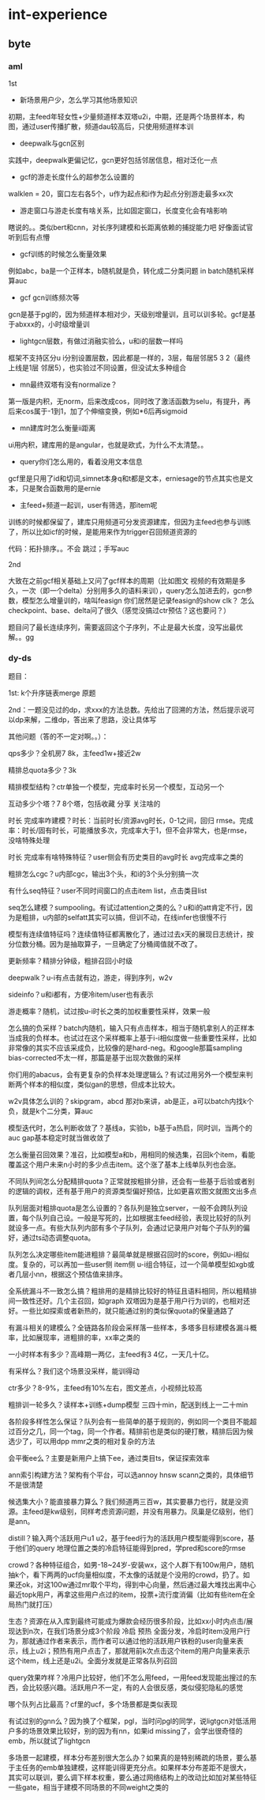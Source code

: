 # int-experience

## byte

### aml

1st

+ 新场景用户少，怎么学习其他场景知识

初期，主feed年轻女性+少量频道样本双塔u2i，中期，还是两个场景样本，构图，通过user传播扩散，频道dau较高后，只使用频道样本训

+ deepwalk与gcn区别

实践中，deepwalk更偏记忆，gcn更好包括邻居信息，相对泛化一点

+ gcf的游走长度什么的超参怎么设置的

walklen = 20，窗口左右各5个，u作为起点和i作为起点分别游走最多xx次

+ 游走窗口与游走长度有啥关系，比如固定窗口，长度变化会有啥影响

瞎说的。。类似bert和cnn，对长序列建模和长距离依赖的捕捉能力吧 好像面试官听到后有点懵

+ gcf训练的时候怎么衡量效果

例如abc，ba是一个正样本，b随机就是负，转化成二分类问题 in batch随机采样 算auc 

+ gcf gcn训练频次等

gcn是基于pgl的，因为频道样本相对少，天级别增量训，且可以训多轮。gcf是基于abxxx的，小时级增量训

+ lightgcn层数，有做过消融实验么，u和i的层数一样吗

框架不支持区分u i分别设置层数，因此都是一样的，3层，每层邻居5 3 2（最终上线是1层 邻居5），也实验过不同设置，但没试太多种组合

+ mn最终双塔有没有normalize？

第一版是内积，无norm，后来改成cos，同时改了激活函数为selu，有提升，再后来cos属于-1到1，加了个伸缩变换，例如*6后再sigmoid

+ mn建库时怎么衡量ii距离

ui用内积，建库用的是angular，也就是欧式，为什么不太清楚。。

+ query你们怎么用的，看着没用文本信息

gcf里是只用了id和切词,simnet本身q和t都是文本，erniesage的节点其实也是文本，只是聚合函数用的是ernie

+ 主feed+频道一起训，user有筛选，那item呢

训练的时候都保留了，建库只用频道可分发资源建库，但因为主feed也参与训练了，所以比如icf的时候，是能用来作为trigger召回频道资源的

代码：拓扑排序。。不会 跳过；手写auc

2nd

大致在之前gcf相关基础上又问了gcf样本的周期（比如图文 视频的有效期是多久，一次（即一个delta）分别用多久的语料来训），query怎么加进去的，gcn参数，模型怎么增量训的，啥叫feasign 你们居然是记录feasign的show clk？ 怎么checkpoint、base、delta问了很久（感觉没搞过ctr预估？这也要问？）

题目问了最长连续序列，需要返回这个子序列，不止是最大长度，没写出最优解。。gg

### dy-ds

题目：

1st: k个升序链表merge 原题

2nd：一题没见过的dp，求xxx的方法总数。先给出了回溯的方法，然后提示说可以dp来解，二维dp，答出来了思路，没让具体写

其他问题（答的不一定对啊。。）：

qps多少？全机房7 8k，主feed1w+接近2w

精排总quota多少？3k

精排模型结构？ctr单独一个模型，完成率时长另一个模型，互动另一个

互动多少个塔？7 8个塔，包括收藏 分享 关注啥的

时长 完成率咋建模？时长：当前时长/资源avg时长，0-1之间，回归 rmse。完成率：时长/固有时长，可能播放多次，完成率大于1，但不会非常大，也是rmse，没啥特殊处理

时长 完成率有啥特殊特征？user侧会有历史类目的avg时长 avg完成率之类的

粗排怎么cgc？u内部cgc，输出3个头，和i的3个头分别搞一次

有什么seq特征？user不同时间窗口的点击item list，点击类目list

seq怎么建模？sumpooling。有试过attention之类的么？u和i的att肯定不行，因为是粗排，u内部的selfatt其实可以搞，但训不动，在线infer也很慢不行

模型有连续值特征吗？连续值特征都离散化了，通过过去x天的展现日志统计，按分位数分桶。因为是抽取算子，一旦确定了分桶阈值就不改了。

更新频率？精排分钟级，粗排召回小时级

deepwalk？u-i有点击就有边，游走，得到序列，w2v

sideinfo？u和i都有，方便冷item/user也有表示

游走概率？随机，试过按u-i时长之类的加权重要性采样，效果一般

怎么搞的负采样？batch内随机，输入只有点击样本，相当于随机拿别人的正样本当成我的负样本。也试过在这个采样概率上基于i-i相似度做一些重要性采样，比如非常像的其实不应该采成负，比较像的是hard-neg。和google那篇sampling bias-corrected不太一样，那篇是基于出现次数做的采样

你们用的abacus，会有更复杂的负样本处理逻辑么？有试过用另外一个模型来判断两个样本的相似度，类似gan的思想，但成本比较大。

w2v具体怎么训的？skipgram，abcd 那对b来讲，ab是正，a可以batch内找k个负，就是k个二分类，算auc

模型迭代时，怎么判断收敛了？基线a，实验b，b基于a热启，同时训，当两个的auc gap基本稳定时就当做收敛了

怎么衡量召回效果？准召，比如模型a和b，用相同的候选集，召回k个item，看能覆盖这个用户未来n小时的多少点击item。这个涨了基本上线单队列也会涨。

不同队列间怎么分配精排quota？正常就按粗排分排，还会有一些基于后验或者别的逻辑的调权，还有基于用户的资源类型偏好预估，比如更喜欢图文就图文出多点

队列层面对粗排quota是怎么设置的？各队列是独立server，一般不会跨队列设置，每个队列自己设。一般是写死的，比如根据主feed经验，表现比较好的队列就设多一点。有些大队列内部有多个子队列，会通过记录用户对每个子队列的偏好，通过ts动态调整quota。

队列怎么决定哪些item能进粗排？最简单就是根据召回时的score，例如u-i相似度。复杂的，可以再加一些user侧 item侧 u-i组合特征，过一个简单模型如xgb或者几层小nn，根据这个预估值来排序。

全系统漏斗不一致怎么搞？粗排用的是精排比较好的特征且语料相同，所以粗精排间一致性还好。几个主召回，如graph 双塔因为是基于用户行为训的，也相对还好。一些比如探索或者新热的，就只能通过别的类似保quota的保量通路了

有漏斗相关的建模么？全链路各阶段会采样落一些样本，多塔多目标建模各漏斗概率，比如展现率，进粗排的率，xx率之类的

一小时样本有多少？高峰期一两亿，主feed有3 4亿，一天几十亿。

有采样么？我们这个场景没采样，能训得动

ctr多少？8-9%，主feed有10%左右，图文差点，小视频比较高

粗排训一轮多久？读样本+训练+dump模型 三四十min，配送到线上一二十min

各阶段多样性怎么保证？队列会有一些简单的基于规则的，例如同一个类目不能超过百分之几，同一个tag，同一个作者。精排前也是类似的硬打散，精排后因为候选少了，可以用dpp mmr之类的相对复杂的方法

会平衡ee么？主要是新用户上搞下ee，通过类目ts，保证探索效率

ann索引构建方法？架构有个平台，可以选annoy hnsw scann之类的，具体细节不是很清楚

候选集大小？能直接暴力算么？我们频道两三百w，其实要暴力也行，就是没资源。主feed是kw级别，同样考虑资源问题，并没有用暴力。凤巢是亿级别，他们是ann。

distill？输入两个活跃用户u1 u2，基于feed行为的活跃用户模型能得到score，基于他们的query 地理位置之类的冷启特征能得到pred，学pred和score的rmse

crowd？各种特征组合，如男-18~24岁-安装wx，这个人群下有100w用户，随机抽k个，看下两两的ucf向量相似度，不太像的话就是个没用的crowd，扔了。如果还ok，对这100w通过mr取个平均，得到中心向量，然后通过最大堆找出离中心最近topk用户，再拿这些用户点过的item，投票+流行度消偏（比如有些item在全局热门就打压）

生态？资源在从入库到最终可能成为爆款会经历很多阶段，比如xx小时内点击/展现达到n次，在我们场景分成3个阶段 冷启 预热 全面分发，冷启时item没用户行为，那就通过作者来表示，而作者可以通过他的活跃用户铁粉的user向量来表示，线上u2i；预热有用户点击了，那就用前k次点击这个item的用户向量来表示这个item，线上还是u2i。全面分发就是正常各队列召回

query效果咋样？冷用户比较好，他们不怎么用feed，一用feed发现能出搜过的东西，会比较感兴趣。活跃用户不一定，有的人会很反感，类似侵犯隐私的感觉

哪个队列占比最高？cf里的ucf，多个场景都是类似表现

有试过别的gnn么？因为换了个框架，pgl，当时问pgl的同学，说ligtgcn对低活用户多的场景效果比较好，别的因为有nn，如果id missing了，会学出很奇怪的emb，所以就试了lightgcn

多场景一起建模，样本分布差别很大怎么办？如果真的是特别稀疏的场景，要么基于主任务的emb单独建模，这样能训得更充分点。如果样本分布差距不是很大，其实可以联训，要么调下样本权重，要么通过网络结构上的改动比如加对某些特征一些gate，相当于建模不同场景的不同weight之类的